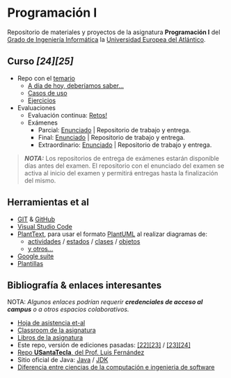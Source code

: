 # Programación I

Repositorio de materiales y proyectos de la asignatura **Programación I** del [Grado de Ingeniería Informática](https://www.uneatlantico.es/escuela-politecnica-superior/estudios-grado-oficial-en-ingenieria-informatica) la [Universidad Europea del Atlántico](https://www.uneatlantico.es).

## Curso *[24][25]*

- Repo con el [temario](https://github.com/mmasias/PRG1)
  - [A día de hoy, deberíamos saber...](temario/aDiaDeHoy.md)
  - [Casos de uso](temario/casosDeUso/README.md)
  - [Ejercicios](temario/ejercicios/README.md)
- Evaluaciones
  - Evaluación continua: [Retos!](evaluaciones/retos/README.md)
  - Exámenes
    - Parcial: [Enunciado](evaluaciones/examenes/examenParcial/README.md) | Repositorio de trabajo y entrega.
    - Final: [Enunciado](evaluaciones/examenes/examenFinal/README.md) | Repositorio de trabajo y entrega.
    - Extraordinario: [Enunciado](evaluaciones/examenes/examenExtraordinario/README.md) | Repositorio de trabajo y entrega.

> ***NOTA:*** Los repositorios de entrega de exámenes estarán disponible días antes del examen. El repositorio con el enunciado del examen se activa al inicio del examen y permitirá entregas hasta la finalización del mismo.

## Herramientas et al

- [GIT](https://git-scm.com/) & [GitHub](https://github.com/)
- [Visual Studio Code](https://code.visualstudio.com/)
- [PlantText](https://www.planttext.com/), para usar el formato [PlantUML](https://plantuml.com/es/) al realizar diagramas de:
  - [actividades](https://plantuml.com/es/activity-diagram-beta) / [estados](https://plantuml.com/es/state-diagram) / [clases](https://plantuml.com/es/class-diagram) / [objetos](https://plantuml.com/es/object-diagram)
  - [y otros...](https://plantuml.com/es/sitemap-language-specification)
- [Google suite](https://drive.google.com/drive/u/0/my-drive)
- [Plantillas](/documentos/plantillas.md)

## Bibliografía & enlaces interesantes

NOTA: *Algunos enlaces podrían requerir **credenciales de acceso al campus** o a otros espacios colaborativos.*

- [Hoja de asistencia et-al](https://docs.google.com/spreadsheets/d/1FsM1GnRFzQe0zcetTVmi7zsrLkx0iUEfCV3gNkwSSgY/edit?usp=sharing)
- [Classroom de la asignatura](https://classroom.github.com/classrooms/150588315-24-25-programacion-1)
- [Libros de la asignatura](https://campus.uneatlantico.es/mod/folder/view.php?id=58479)
- Este repo, versión de ediciones pasadas: [[22][23]](https://github.com/mmasias/prg1-22-23) / [[23][24]](https://github.com/mmasias/23-24-prg1)
- [Repo **USantaTecla**, del Prof. Luis Fernández](https://github.com/USantaTecla-0-general/3-publicaciones)
- Sitio oficial de Java: [Java](https://www.java.com/es/) / [JDK](https://jdk.java.net/)
- [Diferencia entre ciencias de la computación e ingenieria de software](https://interestingengineering.com/culture/computer-science-vs-software-engineering-how-are-they-different)

